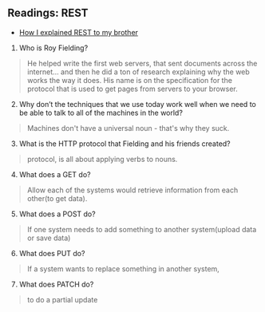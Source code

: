 ## Readings: REST

- [How I explained REST to my brother](https://gist.github.com/brookr/5977550)

1. Who is Roy Fielding?
> He helped write the first web servers, that sent documents across the internet… and then he did a ton of research explaining why the web works the way it does. His name is on the specification for the protocol that is used to get pages from servers to your browser.

2. Why don’t the techniques that we use today work well when we need to be able to talk to all of the machines in the world?

> Machines don't have a universal noun - that's why they suck.

3. What is the HTTP protocol that Fielding and his friends created?
> protocol, is all about applying verbs to nouns.

4. What does a GET do?
> Allow each of the systems would retrieve information from each other(to get data).

5. What does a POST do?
>If one system needs to add something to another system(upload data or save data)

6. What does PUT do?
>  If a system wants to replace something in another system, 
7. What does PATCH do?
> to do a partial update


